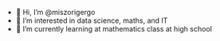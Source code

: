 - 👋 Hi, I’m @miszorigergo
- 👀 I’m interested in data science, maths, and IT
- 🌱 I’m currently learning at mathematics class at high school

<!---
miszorigergo/miszorigergo is a ✨ special ✨ repository because its `README.md` (this file) appears on your GitHub profile.
You can click the Preview link to take a look at your changes.
--->
